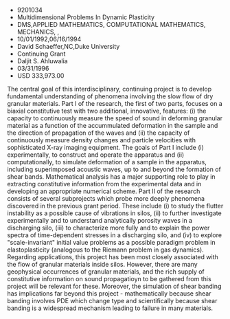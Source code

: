 
* 9201034
* Multidimensional Problems In Dynamic Plasticity
* DMS,APPLIED MATHEMATICS, COMPUTATIONAL MATHEMATICS, MECHANICS, , 
* 10/01/1992,06/16/1994
* David Schaeffer,NC,Duke University
* Continuing Grant
* Daljit S. Ahluwalia
* 03/31/1996
* USD 333,973.00

The central goal of this interdisciplinary, continuing project is to develop
fundamental understanding of phenomena involving the slow flow of dry granular
materials. Part I of the research, the first of two parts, focuses on a biaxial
constitutive test with two additional, innovative, features: (i) the capacity to
continuously measure the speed of sound in deforming granular material as a
function of the accummulated deformation in the sample and the direction of
propagation of the waves and (ii) the capacity of continuously measure density
changes and particle velocities with sophisticated X-ray imaging equipment. The
goals of Part I include (i) experimentally, to construct and operate the
apparatus and (ii) computationally, to simulate deformation of a sample in the
apparatus, including superimposed acoustic waves, up to and beyond the formation
of shear bands. Mathematical analysis has a major supporting role to play in
extracting constitutive information from the experimental data and in developing
an appropriate numerical scheme. Part II of the research consists of several
subprojects which probe more deeply phenomena discovered in the previous grant
period. These include (i) to study the flutter instability as a possible cause
of vibrations in silos, (ii) to further investigate experimentally and to
understand analytically porosity waves in a discharging silo, (iii) to
characterize more fully and to explain the power spectra of time-dependent
stresses in a discharging silo, and (iv) to explore "scale-invariant" initial
value problems as a possible paradigm problem in elastoplasticity (analogous to
the Riemann problem in gas dynamics). Regarding applications, this project has
been most closely associated with the flow of granular materials inside silos.
However, there are many geophysical occurrences of granular materials, and the
rich supply of constitutive information on sound propagatioyn to be gathered
from this project will be relevant for these. Moreover, the simulation of shear
banding has implications far beyond this project - mathematically because shear
banding involves PDE which change type and scientifically because shear banding
is a widespread mechanism leading to failure in many materials.
